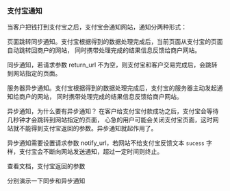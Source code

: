### 支付宝通知

当客户把钱打到支付宝之后，支付宝会通知网站，通知分两种形式：

页面跳转同步通知。支付宝根据得到的数据处理完成后，当前页面从支付宝的页面自动跳转回商户的网站，
同时携带处理完成的结果信息反馈给商户网站。

同步通知，若请求参数 return_url 不为空，则支付宝和客户交易完成后，会跳转到网站指定的页面。

服务器异步通知。支付宝根据得到的数据处理完成后，支付宝的服务器主动发起通知给商户的网站，
同时携带处理完成的结果信息反馈给商户网站。

异步通知，为什么要有异步通知？ 在客户给支付宝付款成功之后，支付宝会等待几秒钟才会跳转到网站指定的页面，
心急的用户可能会关闭支付宝页面，这时网站就不能得到支付宝返回的参数。异步通知就起作用了。

异步通知需要设置请求参数 notify_url，若网站不给支付宝反馈文本 `sucess`
字样，支付宝会不断向网站发送通知，超过一定时间则终止。

查看文档，支付宝返回的参数

分别演示一下同步和异步通知
